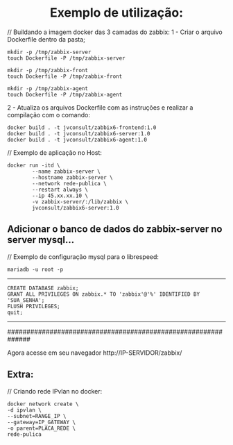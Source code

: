 <h1 align='center'>Exemplo de utilização:</h1>

// Buildando a imagem docker das 3 camadas do zabbix:
1 - Criar o arquivo Dockerfile dentro da pasta;
```
mkdir -p /tmp/zabbix-server
touch Dockerfile -P /tmp/zabbix-server

mkdir -p /tmp/zabbix-front
touch Dockerfile -P /tmp/zabbix-front

mkdir -p /tmp/zabbix-agent
touch Dockerfile -P /tmp/zabbix-agent
```


2 - Atualiza os arquivos Dockerfile com as instruções e realizar a compilação com o comando: 
```
docker build . -t jvconsult/zabbix6-frontend:1.0
docker build . -t jvconsult/zabbix6-server:1.0
docker build . -t jvconsult/zabbix6-agent:1.0
```



// Exemplo de aplicação no Host:
```
docker run -itd \
        --name zabbix-server \
        --hostname zabbix-server \
        --network rede-publica \
        --restart always \
        --ip 45.xx.xx.10 \
        -v zabbix-server/:/lib/zabbix \
        jvconsult/zabbix6-server:1.0
```
Adicionar o banco de dados do zabbix-server no server mysql...
----


// Exemplo de configuração mysql para o librespeed:
```
mariadb -u root -p
```
---------------------------
```
CREATE DATABASE zabbix;
GRANT ALL PRIVILEGES ON zabbix.* TO 'zabbix'@'%' IDENTIFIED BY 'SUA_SENHA';
FLUSH PRIVILEGES;
quit;
```
---------------------------

##############################################################

Agora acesse em seu navegador http://IP-SERVIDOR/zabbix/


Extra:
-------
// Criando rede IPvlan no docker:

```
docker network create \
-d ipvlan \
--subnet=RANGE_IP \
--gateway=IP_GATEWAY \
-o parent=PLACA_REDE \
rede-pulica
```
